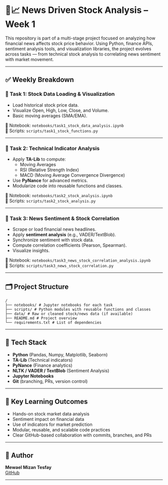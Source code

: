 # 📰📈 News Driven Stock Analysis – Week 1

This repository is part of a multi-stage project focused on analyzing how financial news affects stock price behavior. Using Python, finance APIs, sentiment analysis tools, and visualization libraries, the project evolves across tasks — from technical stock analysis to correlating news sentiment with market movement.

---

## ✅ Weekly Breakdown

### 🔹 Task 1: Stock Data Loading & Visualization
- Load historical stock price data.
- Visualize Open, High, Low, Close, and Volume.
- Basic moving averages (SMA/EMA).

📁 Notebook: `notebooks/task1_stock_data_analysis.ipynb`  
📁 Scripts: `scripts/task1_stock_functions.py`

---

### 🔹 Task 2: Technical Indicator Analysis
- Apply **TA-Lib** to compute:
  - Moving Averages
  - RSI (Relative Strength Index)
  - MACD (Moving Average Convergence Divergence)
- Use **PyNance** for advanced metrics.
- Modularize code into reusable functions and classes.

📁 Notebook: `notebooks/task2_stock_analysis.ipynb`  
📁 Scripts: `scripts/task2_stock_analysis.py`

---

### 🔹 Task 3: News Sentiment & Stock Correlation
- Scrape or load financial news headlines.
- Apply **sentiment analysis** (e.g., VADER/TextBlob).
- Synchronize sentiment with stock data.
- Compute correlation coefficients (Pearson, Spearman).
- Visualize insights.

📁 Notebook: `notebooks/task3_news_stock_correlation_analysis.ipynb`  
📁 Scripts: `scripts/task3_news_stock_correlation.py`

---

## 🗂️ Project Structure
```
/
├── notebooks/ # Jupyter notebooks for each task
├── scripts/ # Python modules with reusable functions and classes
├── data/ # Raw or cleaned stock/news data (if available)
├── README.md # Project overview
└── requirements.txt # List of dependencies
```
---

## 🧪 Tech Stack

- **Python** (Pandas, Numpy, Matplotlib, Seaborn)
- **TA-Lib** (Technical indicators)
- **PyNance** (Finance analytics)
- **NLTK / VADER / TextBlob** (Sentiment Analysis)
- **Jupyter Notebooks**
- **Git** (branching, PRs, version control)

---

## 🔑 Key Learning Outcomes

- Hands-on stock market data analysis
- Sentiment impact on financial data
- Use of indicators for market prediction
- Modular, reusable, and scalable code practices
- Clear GitHub-based collaboration with commits, branches, and PRs

---

## 👤 Author

**Mewael Mizan Tesfay**  
[GitHub](https://github.com/Mewael-EME)

---
